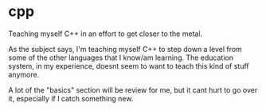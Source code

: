 # cpp
Teaching myself C++ in an effort to get closer to the metal. 


As the subject says, I'm teaching myself C++ to step down a level from some of the other languages 
that I know/am learning.  The education system, in my experience, doesnt seem to want to teach this 
kind of stuff anymore. 

A lot of the "basics" section will be review for me, but it cant hurt to go over it, especially if I catch something new. 
